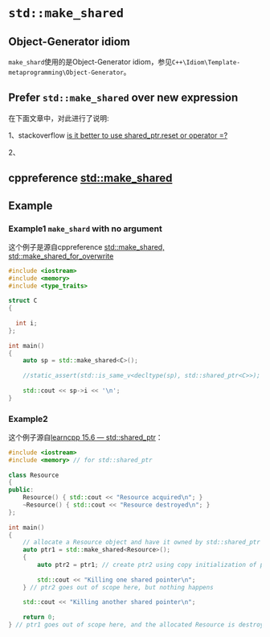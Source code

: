 # `std::make_shared`

## Object-Generator idiom

`make_shard`使用的是Object-Generator idiom，参见`C++\Idiom\Template-metaprogramming\Object-Generator`。

## Prefer `std::make_shared` over new expression

在下面文章中，对此进行了说明:

1、stackoverflow [is it better to use shared_ptr.reset or operator =?](https://stackoverflow.com/questions/14836691/is-it-better-to-use-shared-ptr-reset-or-operator)

2、

## cppreference [std::make_shared](https://en.cppreference.com/w/cpp/memory/shared_ptr/make_shared)





## Example

### Example1 `make_shard` with no argument

这个例子是源自cppreference [std::make_shared, std::make_shared_for_overwrite](https://en.cppreference.com/w/cpp/memory/shared_ptr/make_shared)

```c++
#include <iostream>
#include <memory>
#include <type_traits>
 
struct C
{
  
  int i;
};
 
int main()
{
    auto sp = std::make_shared<C>();
 
    //static_assert(std::is_same_v<decltype(sp), std::shared_ptr<C>>);
 
    std::cout << sp->i << '\n';
}
```

### Example2

这个例子源自[learncpp 15.6 — std::shared_ptr](https://www.learncpp.com/cpp-tutorial/15-6-stdshared_ptr/)：

```c++
#include <iostream>
#include <memory> // for std::shared_ptr
 
class Resource
{
public:
	Resource() { std::cout << "Resource acquired\n"; }
	~Resource() { std::cout << "Resource destroyed\n"; }
};
 
int main()
{
	// allocate a Resource object and have it owned by std::shared_ptr
	auto ptr1 = std::make_shared<Resource>();
	{
		auto ptr2 = ptr1; // create ptr2 using copy initialization of ptr1
 
		std::cout << "Killing one shared pointer\n";
	} // ptr2 goes out of scope here, but nothing happens
 
	std::cout << "Killing another shared pointer\n";
 
	return 0;
} // ptr1 goes out of scope here, and the allocated Resource is destroyed
```


